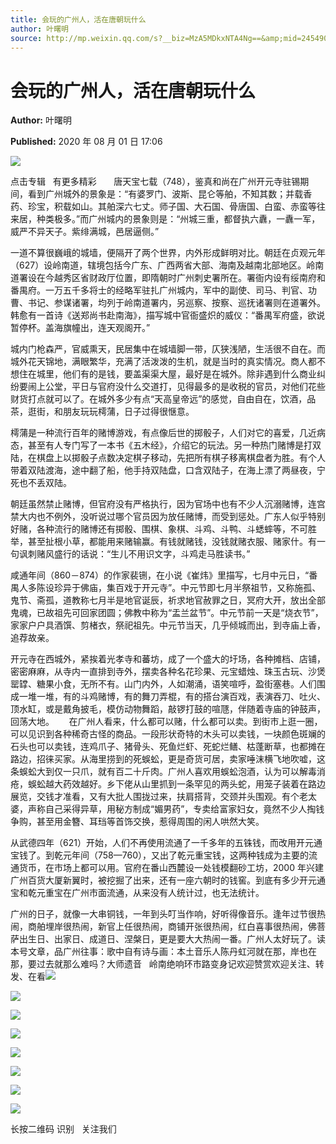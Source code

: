 ```yaml
---
title: 会玩的广州人，活在唐朝玩什么
author: 叶曙明
source: http://mp.weixin.qq.com/s?__biz=MzA5MDkxNTA4Ng==&amp;mid=2454909725&amp;idx=1&amp;sn=0060f38d07b3997c29c01fc9ce25e351&amp;chksm=87a23b7cb0d5b26a9afd387079b73201fb808c1dac9ade9194cfa68e34b9a6809608ca4b6442#rd
---
```


# 会玩的广州人，活在唐朝玩什么

**Author:** 叶曙明

**Published:** 2020 年 08 月 01 日 17:06

![](https://mmbiz.qpic.cn/mmbiz_gif/Ljib4So7yuWiatGiapD46vqo7m44T8eaq8ibBdQ4X4vb5IjbXPz1oqBTMviaFP6jIJyQee86FMQ2piadtP4aLUjhJk5g/640?wx_fmt=gif)

点击专辑   有更多精彩       唐天宝七载（748），鉴真和尚在广州开元寺驻锡期间，看到广州城外的景象是：“有婆罗门、波斯、昆仑等舶，不知其数；并载香药、珍宝，积载如山。其舶深六七丈。师子国、大石国、骨唐国、白蛮、赤蛮等往来居，种类极多。”而广州城内的景象则是：“州城三重，都督执六纛，一纛一军，威严不异天子。紫绯满城，邑居逼侧。”

一道不算很巍峨的城墙，便隔开了两个世界，内外形成鲜明对比。朝廷在贞观元年（627）设岭南道，辖境包括今广东、广西两省大部、海南及越南北部地区。岭南道署设在今越秀区省财政厅位置，即隋朝时广州刺史署所在。署衙内设有绥南府和番禺府。一万五千多将士的经略军驻扎广州城内，军中的副使、司马、判官、功曹、书记、参谋诸署，均列于岭南道署内，另巡察、按察、巡抚诸署则在道署外。韩愈有一首诗《送郑尚书赴南海》，描写城中官衙盛炽的威仪：“番禺军府盛，欲说暂停杯。盖海旗幢出，连天观阁开。”

城内门枪森严，官威熏天，民居集中在城墙脚一带，仄狭浅陋，生活很不自在。而城外花天锦地，满眼繁华，充满了活泼泼的生机，就是当时的真实情况。商人都不想住在城里，他们有的是钱，要盖渠渠大屋，最好是在城外。除非遇到什么商业纠纷要闹上公堂，平日与官府没什么交道打，见得最多的是收税的官员，对他们花些财货打点就可以了。在城外多少有点“天高皇帝远”的感觉，自由自在，饮酒，品茶，逛街，和朋友玩玩樗蒲，日子过得很惬意。

樗蒲是一种流行百年的赌博游戏，有点像后世的掷骰子，人们对它的喜爱，几近病态，甚至有人专门写了一本书《五木经》，介绍它的玩法。另一种热门赌博是打双陆，在棋盘上以掷骰子点数决定棋子移动，先把所有棋子移离棋盘者为胜。有个人带着双陆渡海，途中翻了船，他手持双陆盘，口含双陆子，在海上漂了两昼夜，宁死也不丢双陆。

朝廷虽然禁止赌博，但官府没有严格执行，因为官场中也有不少人沉溺赌博，连宫禁大内也不例外，没听说过哪个官员因为放任赌博，而受到惩处。广东人似乎特别好赌，各种流行的赌博还有掷骰、围棋、象棋、斗鸡、斗鸭、斗蟋蟀等，不可胜举，甚至扯根小草，都能用来赌输赢。有钱就赌钱，没钱就赌衣服、赌家什。有一句讽刺赌风盛行的话说：“生儿不用识文字，斗鸡走马胜读书。”

咸通年间（860－874）的作家裴铏，在小说《崔炜》里描写，七月中元日，“番禺人多陈设珍异于佛庙，集百戏于开元寺”。中元节即七月半祭祖节，又称施孤、鬼节、斋孤，道教称七月半是地官诞辰，祈求地官赦罪之日，冥府大开，放出全部鬼魂，已故祖先可回家团圆；佛教中称为“盂兰盆节”。中元节前一天是“烧衣节”，家家户户具酒馔、剪楮衣，祭祀祖先。中元节当天，几乎倾城而出，到寺庙上香，追荐故亲。

开元寺在西城外，紧挨着光孝寺和蕃坊，成了一个盛大的圩场，各种摊档、店铺，密密麻麻，从寺内一直排到寺外，摆卖各种名花珍果、元宝蜡烛、珠玉古玩、沙煲罂罉、糖果小食，无所不有。山门内外，人如潮涌，语笑喧呼，盈街塞巷。人们围成一堆一堆，有的斗鸡赌博，有的舞刀弄棍，有的搭台演百戏，表演吞刀、吐火、顶水缸，或是戴角披毛，模仿动物舞蹈，敲锣打鼓的喧豗，伴随着寺庙的钟鼓声，回荡大地。      在广州人看来，什么都可以赌，什么都可以卖。到街市上逛一圈，可以见识到各种稀奇古怪的商品。一段形状奇特的木头可以卖钱，一块颜色斑斓的石头也可以卖钱，连鸡爪子、猪骨头、死鱼烂虾、死蛇烂鳝、枯蓬断草，也都摊在路边，招徕买家。从海里捞到的死蜈蚣，更是奇货可居，卖家唾沫横飞地吹嘘，这条蜈蚣大到仅一只爪，就有百二十斤肉。广州人喜欢用蜈蚣泡酒，认为可以解毒消疮，蜈蚣越大药效越好。乡下佬从山里抓到一条罕见的两头蛇，用笼子装着在路边展览，交钱才准看，又有大批人围拢过来，扶肩搭背，交颈并头围观。有个老太婆，声称自己采得异草，用秘方制成“媚男药”，专卖给富家妇女，竟然不少人掏钱争购，甚至用金簪、耳珰等首饰交换，惹得周围的闲人哄然大笑。

从武德四年（621）开始，人们不再使用流通了一千多年的五铢钱，而改用开元通宝钱了。到乾元年间（758—760），又出了乾元重宝钱，这两种钱成为主要的流通货币，在市场上都可以用。官府在番山西麓设一处钱模翻砂工坊，2000 年兴建广州百货大厦新翼时，被挖掘了出来，还有一座六朝时的钱窖。到底有多少开元通宝和乾元重宝在广州市面流通，从来没有人统计过，也无法统计。

广州的日子，就像一大串铜钱，一年到头叮当作响，好听得像音乐。逢年过节很热闹，商舶埋岸很热闹，新官上任很热闹，商铺开张很热闹，红白喜事很热闹，佛菩萨出生日、出家日、成道日、涅槃日，更是要大大热闹一番。广州人太好玩了。读本号文章，品广州往事：歌中自有诗与画：本土音乐人陈丹虹河就在那，岸也在那，要过去就那么难吗？大师遗音   岭南绝响环市路变身记欢迎赞赏欢迎关注、转发、在看![](https://mmbiz.qpic.cn/mmbiz_png/Ljib4So7yuWiaJULibTHr3C8ibMFuqSUINCCenWDpTtapZ54wmdIeeYDwLSTCnSWxcYJKmS2xJwMZRazWZvACWEBLg/640?wx_fmt=png)

![](https://mmbiz.qpic.cn/mmbiz_jpg/PJWG74pLsMb4a7ncqAaI5iaibqYKNnwQGazDdDueZyFdQcdo7jmLAWDib4YL3cxPJwKRYlXoTNIpckHJUJwbwicqvQ/640)

![](https://mmbiz.qpic.cn/mmbiz_png/Ljib4So7yuWiaJULibTHr3C8ibMFuqSUINCCs3WPMX64Yv6Kpt1YglV7ONqH6G1D6sPB9Gvd1vvL00EHctKqkNIUAA/640?wx_fmt=png)

![](https://mmbiz.qpic.cn/mmbiz_jpg/GCSG9VLghhppUXM4W7sXel5cYicpBAEM1iboQBw0DTRic8mBd3zWayNBFiaxKeekAJviaOKdVWNRQgLVY1EYXohchJg/640?wx_fmt=jpeg)

![](https://mmbiz.qpic.cn/mmbiz_jpg/PJWG74pLsMb4a7ncqAaI5iaibqYKNnwQGasofp6QzmKhHEaoMQGw3tUpqGmTFicQDPIVjZzjn0xJLZPPuyRbot4wg/640)

![](https://mmbiz.qpic.cn/mmbiz_jpg/PJWG74pLsMb4a7ncqAaI5iaibqYKNnwQGaTlEUZeLMxKB4zmb5QxEwC9kiaddFibtWJoAQrgosSInd4pOFb2yPeMSQ/640)

![](https://mmbiz.qpic.cn/mmbiz_png/Ljib4So7yuWhscwv0r45Rz0CYSZ99JxcQtNQUiaciciaeLPjUibMHjtanp9M5fOiajmuxc02cAZIZykWYA3roCgDBIEA/640?wx_fmt=png)

![](https://mmbiz.qpic.cn/mmbiz_jpg/PJWG74pLsMaozLudXOzRblBbJLge0Cicrs08tBnq19cGoN0iacXkFnwOiaiaricDicxGzQZsSSZJMHYB9G7FUAlqCzvw/640)

长按二维码 识别   关注我们

